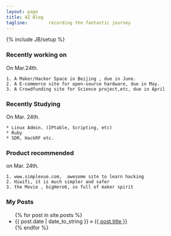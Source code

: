 ```yaml
---
layout: page
title: AZ Blog   
tagline:        recording the fantastic journey
---
```

{% include JB/setup %}

### Recently working on
On Mar.24th.

    
    1. A Maker/Hacker Space in Beijing , due in June.
    2. A E-commerce site for open-source hardware, due in May.
    3. A Crowdfunding site for Science project,etc, due in April
    
    

### Recently Studying
On Mar. 24th. 
    
    * Linux Admin. (IPtable, Scripting, etc)
    * Ruby
    * SDR, HackRF etc.
    

### Product recommended
on Mar. 24th.
    
    1. www.simplexue.com,  awesome site to learn hacking
    2. Hiwifi, it is much simpler and safer
    3. the Movie , bigHero6, so full of maker spirit

### My Posts 

<ul class="posts">
  {% for post in site.posts %}
       <li>
       <span>{{ post.date | date_to_string }}</span> &raquo; 
<a href="{{BASE_PATH }}{{ post.url}}"> {{ post.title }} </a>
       </li>
  {% endfor %}
</ul>










